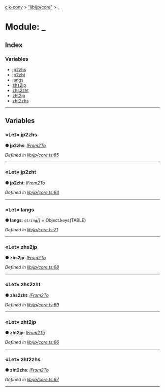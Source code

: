 [cjk-conv](../README.md) > ["lib/jp/core"](../modules/_lib_jp_core_.md) > [_](../modules/_lib_jp_core_._.md)



# Module: _

## Index

### Variables

* [jp2zhs](_lib_jp_core_._.md#jp2zhs)
* [jp2zht](_lib_jp_core_._.md#jp2zht)
* [langs](_lib_jp_core_._.md#langs)
* [zhs2jp](_lib_jp_core_._.md#zhs2jp)
* [zhs2zht](_lib_jp_core_._.md#zhs2zht)
* [zht2jp](_lib_jp_core_._.md#zht2jp)
* [zht2zhs](_lib_jp_core_._.md#zht2zhs)



---
## Variables
<a id="jp2zhs"></a>

### «Let» jp2zhs

**●  jp2zhs**:  *[IFrom2To](../interfaces/_lib_jp_core_.ifrom2to.md)* 

*Defined in [lib/jp/core.ts:65](https://github.com/bluelovers/cjk-convert/blob/7c2ab19/lib/jp/core.ts#L65)*





___

<a id="jp2zht"></a>

### «Let» jp2zht

**●  jp2zht**:  *[IFrom2To](../interfaces/_lib_jp_core_.ifrom2to.md)* 

*Defined in [lib/jp/core.ts:64](https://github.com/bluelovers/cjk-convert/blob/7c2ab19/lib/jp/core.ts#L64)*





___

<a id="langs"></a>

### «Let» langs

**●  langs**:  *`string`[]*  =  Object.keys(TABLE)

*Defined in [lib/jp/core.ts:71](https://github.com/bluelovers/cjk-convert/blob/7c2ab19/lib/jp/core.ts#L71)*





___

<a id="zhs2jp"></a>

### «Let» zhs2jp

**●  zhs2jp**:  *[IFrom2To](../interfaces/_lib_jp_core_.ifrom2to.md)* 

*Defined in [lib/jp/core.ts:68](https://github.com/bluelovers/cjk-convert/blob/7c2ab19/lib/jp/core.ts#L68)*





___

<a id="zhs2zht"></a>

### «Let» zhs2zht

**●  zhs2zht**:  *[IFrom2To](../interfaces/_lib_jp_core_.ifrom2to.md)* 

*Defined in [lib/jp/core.ts:69](https://github.com/bluelovers/cjk-convert/blob/7c2ab19/lib/jp/core.ts#L69)*





___

<a id="zht2jp"></a>

### «Let» zht2jp

**●  zht2jp**:  *[IFrom2To](../interfaces/_lib_jp_core_.ifrom2to.md)* 

*Defined in [lib/jp/core.ts:66](https://github.com/bluelovers/cjk-convert/blob/7c2ab19/lib/jp/core.ts#L66)*





___

<a id="zht2zhs"></a>

### «Let» zht2zhs

**●  zht2zhs**:  *[IFrom2To](../interfaces/_lib_jp_core_.ifrom2to.md)* 

*Defined in [lib/jp/core.ts:67](https://github.com/bluelovers/cjk-convert/blob/7c2ab19/lib/jp/core.ts#L67)*





___


